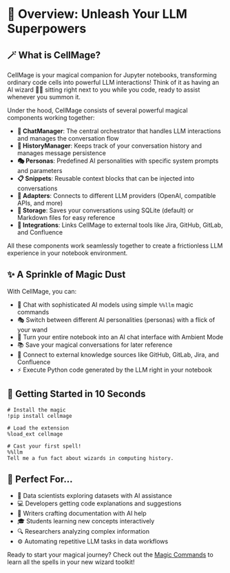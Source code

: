 # 🧙 Overview: Unleash Your LLM Superpowers

## 🪄 What is CellMage?

CellMage is your magical companion for Jupyter notebooks, transforming ordinary code cells into powerful LLM interactions! Think of it as having an AI wizard 🧙‍♂️ sitting right next to you while you code, ready to assist whenever you summon it.

Under the hood, CellMage consists of several powerful magical components working together:

- **🧠 ChatManager**: The central orchestrator that handles LLM interactions and manages the conversation flow
- **📜 HistoryManager**: Keeps track of your conversation history and manages message persistence
- **🎭 Personas**: Predefined AI personalities with specific system prompts and parameters
- **📋 Snippets**: Reusable context blocks that can be injected into conversations
- **🔌 Adapters**: Connects to different LLM providers (OpenAI, compatible APIs, and more)
- **💾 Storage**: Saves your conversations using SQLite (default) or Markdown files for easy reference
- **🧩 Integrations**: Links CellMage to external tools like Jira, GitHub, GitLab, and Confluence

All these components work seamlessly together to create a frictionless LLM experience in your notebook environment.

## ✨ A Sprinkle of Magic Dust

With CellMage, you can:

- 💬 Chat with sophisticated AI models using simple `%%llm` magic commands
- 🎭 Switch between different AI personalities (personas) with a flick of your wand
- 🔮 Turn your entire notebook into an AI chat interface with Ambient Mode
- 📚 Save your magical conversations for later reference
- 🧩 Connect to external knowledge sources like GitHub, GitLab, Jira, and Confluence
- ⚡ Execute Python code generated by the LLM right in your notebook

## 🚀 Getting Started in 10 Seconds

```text
# Install the magic
!pip install cellmage

# Load the extension
%load_ext cellmage

# Cast your first spell!
%%llm
Tell me a fun fact about wizards in computing history.
```

## 🎯 Perfect For...

- 🧪 Data scientists exploring datasets with AI assistance
- 💻 Developers getting code explanations and suggestions
- 📝 Writers crafting documentation with AI help
- 🎓 Students learning new concepts interactively
- 🔍 Researchers analyzing complex information
- ⚙️ Automating repetitive LLM tasks in data workflows

Ready to start your magical journey? Check out the [Magic Commands](magic_commands.md) to learn all the spells in your new wizard toolkit!
